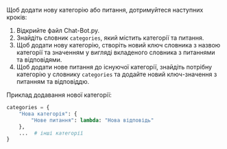 Щоб додати нову категорію або питання, дотримуйтеся наступних кроків:

1. Відкрийте файл Chat-Bot.py.
2. Знайдіть словник `categories`, який містить категорії та питання.
3. Щоб додати нову категорію, створіть новий ключ словника з назвою категорії та значенням у вигляді вкладеного словника з питаннями та відповідями.
4. Щоб додати нове питання до існуючої категорії, знайдіть потрібну категорію у словнику `categories` та додайте новий ключ-значення з питанням та відповіддю.

Приклад додавання нової категорії:
```python
categories = {
    "Нова категорія": {
        "Нове питання": lambda: "Нова відповідь"
    },
    ...  # інші категорії
}

